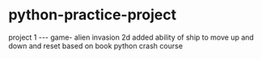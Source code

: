 # python-practice-project
project 1 ---  game- alien invasion 2d
added ability of ship to move up and down and reset based on book python crash course
